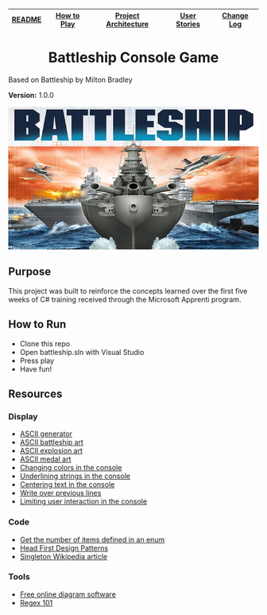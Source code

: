 |[README](README.md)|[How to Play](assets/how-to-play.md)|[Project Architecture](assets/architecture.md)|[User Stories](assets/user-stories.md)|[Change Log](assets/change-log.md)|
|-|-|-|-|-|

<h1 align="center">Battleship Console Game</h1>
Based on Battleship by Milton Bradley

**Version:** 1.0.0
<p align="center">
  <img src="assets/images/battleship.jpg" />
</p>

## Purpose
This project was built to reinforce the concepts learned over the first five weeks of C# training received through the Microsoft Apprenti program.

## How to Run
* Clone this repo
* Open battleship.sln with Visual Studio
* Press play
* Have fun!

## Resources

### Display
* [ASCII generator](http://www.network-science.de/ascii/)
* [ASCII battleship art](http://asciiartboats.blogspot.com/2016/06/battleship-ascii-art.html)
* [ASCII explosion art](https://www.asciiart.eu/weapons/explosives)
* [ASCII medal art](https://www.asciiart.eu/miscellaneous/awards)
* [Changing colors in the console](https://stackoverflow.com/questions/7524057/how-do-i-change-the-full-background-color-of-the-console-window-in-c)
* [Underlining strings in the console](https://stackoverflow.com/questions/5237666/adding-text-decorations-to-console-output)
* [Centering text in the console](https://stackoverflow.com/questions/12847960/centering-text-in-c-sharp-console-app-only-working-with-some-input)
* [Write over previous lines](https://stackoverflow.com/questions/8946808/can-console-clear-be-used-to-only-clear-a-line-instead-of-whole-console/14083947)
* [Limiting user interaction in the console](https://stackoverflow.com/questions/32532024/disabling-user-input-in-a-console-application)

### Code
* [Get the number of items defined in an enum](https://stackoverflow.com/questions/856154/total-number-of-items-defined-in-an-enum)
* [Head First Design Patterns](https://www.oreilly.com/library/view/head-first-design/0596007124/)
* [Singleton Wikipedia article](https://en.wikipedia.org/wiki/Singleton_pattern)

### Tools
* [Free online diagram software](https://www.draw.io/)
* [Regex 101](https://regex101.com/)

